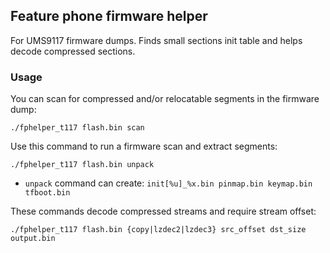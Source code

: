 ## Feature phone firmware helper

For UMS9117 firmware dumps. Finds small sections init table and helps decode compressed sections.

### Usage

You can scan for compressed and/or relocatable segments in the firmware dump:

`./fphelper_t117 flash.bin scan`  

Use this command to run a firmware scan and extract segments:

`./fphelper_t117 flash.bin unpack`  

* `unpack` command can create: `init[%u]_%x.bin pinmap.bin keymap.bin tfboot.bin`

These commands decode compressed streams and require stream offset:

`./fphelper_t117 flash.bin {copy|lzdec2|lzdec3} src_offset dst_size output.bin`  
